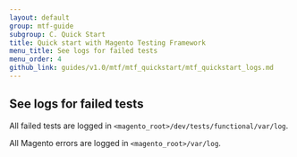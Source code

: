 ```yaml
---
layout: default
group: mtf-guide
subgroup: C. Quick Start
title: Quick start with Magento Testing Framework
menu_title: See logs for failed tests
menu_order: 4
github_link: guides/v1.0/mtf/mtf_quickstart/mtf_quickstart_logs.md
---
```


<h2 id="mtf_quickstart_logs">See logs for failed tests</h2>

All failed tests are logged in <code>&lt;magento_root&gt;/dev/tests/functional/var/log</code>.

All Magento errors are logged in <code>&lt;magento_root&gt;/var/log</code>.
